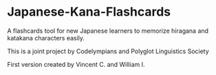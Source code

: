 # Japanese-Kana-Flashcards

A flashcards tool for new Japanese learners to memorize hiragana and katakana characters easily. 

This is a joint project by Codelympians and Polyglot Linguistics Society

First version created by Vincent C. and William I.
